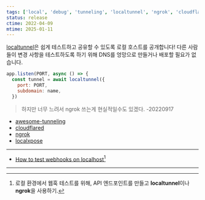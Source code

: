 ```yaml
---
tags: ['local', 'debug', 'tunneling', 'localtunnel', 'ngrok', 'cloudflared']
status: release
ctime: 2022-04-09
mtime: 2025-01-11
---
```


[localtunnel](https://github.com/localtunnel/localtunnel)은 쉽게 테스트하고 공유할 수 있도록 로컬 호스트를 공개합니다! 다른 사람들이 변경 사항을 테스트하도록 하기 위해 DNS를 엉망으로 만들거나 배포할 필요가 없습니다.

```js
app.listen(PORT, async () => {
  const tunnel = await localtunnel({
    port: PORT,
    subdomain: name,
  })
```

> 하지만 너무 느려서 ngrok 쓰는게 현실적일수도 있겠다. -20220917

- [awesome-tunneling](https://github.com/anderspitman/awesome-tunneling)
- [cloudflared](https://github.com/cloudflare/cloudflared)
- [ngrok](https://ngrok.com/)
- [localxpose](https://localxpose.io/)

---

- [How to test webhooks on localhost](https://liveblocks.io/docs/guides/how-to-test-webhooks-on-localhost)[^68-1]

---

[^68-1]: 로컬 환경에서 웹훅 테스트를 위해, API 엔드포인트를 만들고 **localtunnel**이나 **ngrok**을 사용하기.
